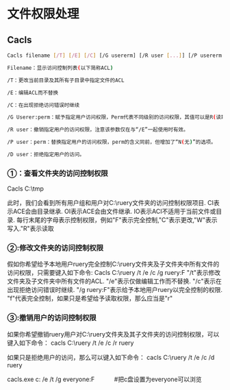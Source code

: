 # 文件权限处理

## Cacls 



```sh
Cacls filename [/T] [/E] [/C] [/G usererm] [/R user [...]] [/P usererm [...]] [/D user [...]] 

Filename：显示访问控制列表(以下简称ACL) 

/T：更改当前目录及其所有子目录中指定文件的ACL 

/E：编辑ACL而不替换 

/C：在出现拒绝访问错误时继续 　　 

/G Userer:perm：赋予指定用户访问权限，Perm代表不同级别的访问权限，其值可以是R(读取)、W(写入)、C(更改，写入)、F(完全控制)等。 

/R user：撤销指定用户的访问权限，注意该参数仅在与“/E”一起使用时有效。 

/P user：perm：替换指定用户的访问权限，perm的含义同前，但增加了“N(无)”的选项。 

/D user：拒绝指定用户的访问。 
```



### ①：查看文件夹的访问控制权限 

Cacls C:\tmp 

此时，我们会看到所有用户组和用户对C:\ruery文件夹的访问控制权限项目. 
CI表示ACE会由目录继承. 
OI表示ACE会由文件继承. 
IO表示ACI不适用于当前文件或目录. 
每行末尾的字母表示控制权限，例如"F"表示完全控制,"C"表示更改,"W"表示写入."R"表示读取 



### ②:修改文件夹的访问控制权限 

假如你希望给予本地用户ruery完全控制C:\ruery文件夹及子文件夹中所有文件的访问权限，只需要键入如下命令: 
Cacls C:\ruery /t /e /c /g ruery:F 
"/t"表示修改文件夹及子文件夹中所有文件的ACL. 
"/e"表示仅做编辑工作而不替换. 
"/c"表示在出现拒绝访问错误时继续. 
"/g ruery:F"表示给予本地用户ruery以完全控制的权限. 
"f"代表完全控制，如果只是希望给予读取权限，那么应当是"r" 

### ③:撤销用户的访问控制权限 

如果你希望撤销ruery用户对C:\ruery文件夹及其子文件夹的访问控制权限，可以键入如下命令： 
cacls C:\ruery /t /e /c /r ruery 

如果只是拒绝用户的访问，那么可以键入如下命令： 
cacls C:\ruery /t /e /c /d ruery 

cacls.exe c: /e /t /g everyone:F　　　 #把c盘设置为everyone可以浏览 
